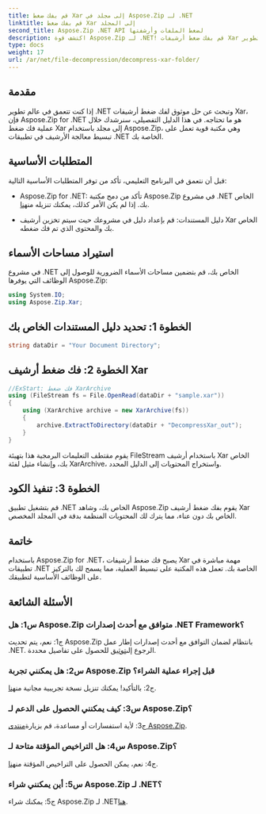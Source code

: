 ```yaml
---
title: قم بفك ضغط Xar إلى مجلد في Aspose.Zip لـ .NET
linktitle: قم بفك ضغط Xar إلى المجلد
second_title: Aspose.Zip .NET API لضغط الملفات وأرشفتها
description: اكتشف قوة Aspose.Zip لـ .NET! قم بفك ضغط أرشيفات Xar بسهولة باستخدام هذا البرنامج التعليمي سهل الاستخدام. تعزيز تجربة تطوير .NET الخاصة بك.
type: docs
weight: 17
url: /ar/net/file-decompression/decompress-xar-folder/
---
```

## مقدمة

إذا كنت تتعمق في عالم تطوير .NET وتبحث عن حل موثوق لفك ضغط أرشيفات Xar، فإن Aspose.Zip for .NET هو ما تحتاجه. في هذا الدليل التفصيلي، سنرشدك خلال عملية فك ضغط Xar إلى مجلد باستخدام Aspose.Zip، وهي مكتبة قوية تعمل على تبسيط معالجة الأرشيف في تطبيقات .NET الخاصة بك.

## المتطلبات الأساسية

قبل أن نتعمق في البرنامج التعليمي، تأكد من توفر المتطلبات الأساسية التالية:

-  Aspose.Zip for .NET: تأكد من دمج مكتبة Aspose.Zip في مشروع .NET الخاص بك. إذا لم يكن الأمر كذلك، يمكنك تنزيله من[هنا](https://releases.aspose.com/zip/net/).

- دليل المستندات: قم بإعداد دليل في مشروعك حيث سيتم تخزين أرشيف Xar الخاص بك والمحتوى الذي تم فك ضغطه.

## استيراد مساحات الأسماء

في مشروع .NET الخاص بك، قم بتضمين مساحات الأسماء الضرورية للوصول إلى الوظائف التي يوفرها Aspose.Zip:

```csharp
using System.IO;
using Aspose.Zip.Xar;
```

## الخطوة 1: تحديد دليل المستندات الخاص بك

```csharp
string dataDir = "Your Document Directory";
```

## الخطوة 2: فك ضغط أرشيف Xar

```csharp
//ExStart: فك ضغط XarArchive
using (FileStream fs = File.OpenRead(dataDir + "sample.xar"))
{
    using (XarArchive archive = new XarArchive(fs))
    {
        archive.ExtractToDirectory(dataDir + "DecompressXar_out");
    }
}
```

يقوم مقتطف التعليمات البرمجية هذا بتهيئة FileStream باستخدام أرشيف Xar الخاص بك، وإنشاء مثيل لفئة XarArchive، واستخراج المحتويات إلى الدليل المحدد.

## الخطوة 3: تنفيذ الكود

قم بتشغيل تطبيق .NET الخاص بك، وشاهد Aspose.Zip يقوم بفك ضغط أرشيف Xar الخاص بك دون عناء، مما يترك لك المحتويات المنظمة بدقة في المجلد المخصص.

## خاتمة

باستخدام Aspose.Zip for .NET، يصبح فك ضغط أرشيفات Xar مهمة مباشرة في تطبيقات .NET الخاصة بك. تعمل هذه المكتبة على تبسيط العملية، مما يسمح لك بالتركيز على الوظائف الأساسية لتطبيقك.


## الأسئلة الشائعة

### س1: هل Aspose.Zip متوافق مع أحدث إصدارات .NET Framework؟

 ج1: نعم، يتم تحديث Aspose.Zip بانتظام لضمان التوافق مع أحدث إصدارات إطار عمل .NET. الرجوع إلى[توثيق](https://reference.aspose.com/zip/net/) للحصول على تفاصيل محددة.

### س2: هل يمكنني تجربة Aspose.Zip قبل إجراء عملية الشراء؟

 ج2: بالتأكيد! يمكنك تنزيل نسخة تجريبية مجانية من[هنا](https://releases.aspose.com/).

### س3: كيف يمكنني الحصول على الدعم لـ Aspose.Zip؟

 ج3: لأية استفسارات أو مساعدة، قم بزيارة[منتدى Aspose.Zip](https://forum.aspose.com/c/zip/37).

### س4: هل التراخيص المؤقتة متاحة لـ Aspose.Zip؟

 ج4: نعم، يمكن الحصول على التراخيص المؤقتة من[هنا](https://purchase.aspose.com/temporary-license/).

### س5: أين يمكنني شراء Aspose.Zip لـ .NET؟

 ج5: يمكنك شراء Aspose.Zip لـ .NET[هنا](https://purchase.aspose.com/buy).
